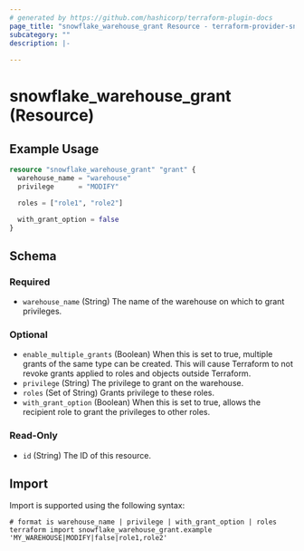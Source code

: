 ```yaml
---
# generated by https://github.com/hashicorp/terraform-plugin-docs
page_title: "snowflake_warehouse_grant Resource - terraform-provider-snowflake"
subcategory: ""
description: |-
  
---
```


# snowflake_warehouse_grant (Resource)



## Example Usage

```terraform
resource "snowflake_warehouse_grant" "grant" {
  warehouse_name = "warehouse"
  privilege      = "MODIFY"

  roles = ["role1", "role2"]

  with_grant_option = false
}
```

<!-- schema generated by tfplugindocs -->
## Schema

### Required

- `warehouse_name` (String) The name of the warehouse on which to grant privileges.

### Optional

- `enable_multiple_grants` (Boolean) When this is set to true, multiple grants of the same type can be created. This will cause Terraform to not revoke grants applied to roles and objects outside Terraform.
- `privilege` (String) The privilege to grant on the warehouse.
- `roles` (Set of String) Grants privilege to these roles.
- `with_grant_option` (Boolean) When this is set to true, allows the recipient role to grant the privileges to other roles.

### Read-Only

- `id` (String) The ID of this resource.

## Import

Import is supported using the following syntax:

```shell
# format is warehouse_name | privilege | with_grant_option | roles
terraform import snowflake_warehouse_grant.example 'MY_WAREHOUSE|MODIFY|false|role1,role2'
```
